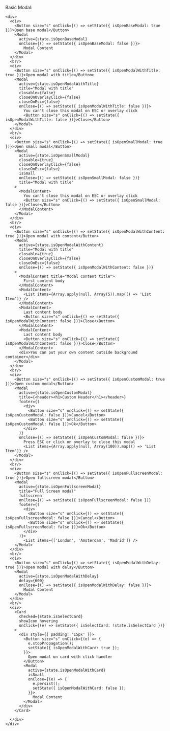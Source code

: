 Basic Modal:

    <div>
      <div>
        <Button size="s" onClick={() => setState({ isOpenBaseModal: true })}>Open base modal</Button>
        <Modal
          active={state.isOpenBaseModal}
          onClose={() => setState({ isOpenBaseModal: false })}>
            Modal Content
        </Modal>
      </div>
      <br/>
      <div>
        <Button size="s" onClick={() => setState({ isOpenModalWithTitle: true })}>Open modal with title</Button>
        <Modal
          active={state.isOpenModalWithTitle}
          title="Modal with title"
          closable={false}
          closeOnOverlayClick={false}
          closeOnEsc={false}
          onClose={() => setState({ isOpenModalWithTitle: false })}>
            You can't close this modal on ESC or overlay click
            <Button size="s" onClick={() => setState({ isOpenModalWithTitle: false })}>Close</Button>
        </Modal>
      </div>
      <br/>
      <div>
        <Button size="s" onClick={() => setState({ isOpenSmallModal: true })}>Open small modal</Button>
        <Modal
          active={state.isOpenSmallModal}
          closable={true}
          closeOnOverlayClick={false}
          closeOnEsc={false}
          isSmall
          onClose={() => setState({ isOpenSmallModal: false })}
          title="Modal with title"
        >
          <ModalContent>
            You can't close this modal on ESC or overlay click
            <Button size="s" onClick={() => setState({ isOpenSmallModal: false })}>Close</Button>
          </ModalContent>
        </Modal>
      </div>
      <br/>
      <div>
        <Button size="s" onClick={() => setState({ isOpenModalWithContent: true })}>Open modal with content</Button>
        <Modal
          active={state.isOpenModalWithContent}
          title="Modal with title"
          closable={true}
          closeOnOverlayClick={false}
          closeOnEsc={false}
          onClose={() => setState({ isOpenModalWithContent: false })}
        >
          <ModalContent title="Modal content title">
            First content body
          </ModalContent>
          <ModalContent>
            <List items={Array.apply(null, Array(5)).map(() => 'List Item')} />
          </ModalContent>
          <ModalContent>
            Last content body
            <Button size="s" onClick={() => setState({ isOpenModalWithContent: false })}>Close</Button>
          </ModalContent>
          <ModalContent>
            Last content body
            <Button size="s" onClick={() => setState({ isOpenModalWithContent: false })}>Close</Button>
          </ModalContent>
          <div>You can put your own content outside background container</div>
        </Modal>
      </div>
      <br/>
      <div>
        <Button size="s" onClick={() => setState({ isOpenCustomModal: true })}>Open custom modal</Button>
        <Modal
          active={state.isOpenCustomModal}
          title={<header><h1>Custom Header</h1></header>}
          footer={(
            <div>
              <Button size="s" onClick={() => setState({ isOpenCustomModal: false })}>Cancel</Button>
              <Button size="s" onClick={() => setState({ isOpenCustomModal: false })}>Ok</Button>
            </div>
          )}
          onClose={() => setState({ isOpenCustomModal: false })}>
            Press ESC or click on overlay to close this modal
            <List items={Array.apply(null, Array(100)).map(() => 'List Item')} />
        </Modal>
      </div>
      <br/>
      <div>
        <Button size="s" onClick={() => setState({ isOpenFullscreenModal: true })}>Open fullscreen modal</Button>
        <Modal
          active={state.isOpenFullscreenModal}
          title="Full Screen modal"
          fullscreen
          onClose={() => setState({ isOpenFullscreenModal: false })}
          footer={(
            <div>
              <Button size="s" onClick={() => setState({ isOpenFullscreenModal: false })}>Cancel</Button>
              <Button size="s" onClick={() => setState({ isOpenFullscreenModal: false })}>Ok</Button>
            </div>
          )}>
            <List items={['London', 'Amsterdam', 'Madrid']} />
        </Modal>
      </div>
      <br/>
      <div>
        <Button size="s" onClick={() => setState({ isOpenModalWithDelay: true })}>Open modal with delay</Button>
        <Modal
          active={state.isOpenModalWithDelay}
          delay={600}
          onClose={() => setState({ isOpenModalWithDelay: false })}>
            Modal Content
        </Modal>
      </div>
      <br/>
      <div>
        <Card 
          checked={state.isSelectCard} 
          showIcon hovering 
          onClick={(e) => setState({ isSelectCard: !state.isSelectCard })}
        >
          <div style={{ padding: '15px' }}>
            <Button size="s" onClick={(e) => { 
              e.stopPropagation();
              setState({ isOpenModalWithCard: true });
            }}>
              Open modal on card with click handler
            </Button>
            <Modal
              active={state.isOpenModalWithCard}
              isSmall
              onClose={(e) => {
                e.persist();
                setState({ isOpenModalWithCard: false });
              }}>
                Modal Content
            </Modal>
          </div>
        </Card>

      </div>
    </div>
